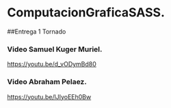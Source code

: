 # ComputacionGraficaSASS.



##Entrega 1 Tornado

### Video Samuel Kuger Muriel.
https://youtu.be/d_vODymBd80

### Video Abraham Pelaez.
https://youtu.be/lJIyoEEh0Bw
